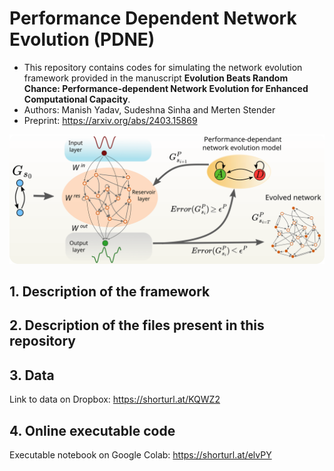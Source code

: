 # Performance Dependent Network Evolution (PDNE)

- This repository contains codes for simulating the network evolution framework provided in the manuscript **Evolution Beats Random Chance: Performance-dependent Network Evolution for Enhanced Computational Capacity**. 
- Authors: Manish Yadav, Sudeshna Sinha and Merten Stender
- Preprint: https://arxiv.org/abs/2403.15869

<p align="center">
<img src="https://github.com/maneesh51/PDNE/blob/main/Fig1.png">
</p>


## 1. Description of the framework

## 2. Description of the files present in this repository

## 3. Data
Link to data on Dropbox: https://shorturl.at/KQWZ2

## 4. Online executable code
Executable notebook on Google Colab: https://shorturl.at/elvPY
